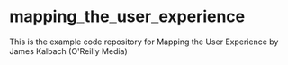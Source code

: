 mapping_the_user_experience
===========================

This is the example code repository for Mapping the User Experience by James Kalbach (O'Reilly Media)

